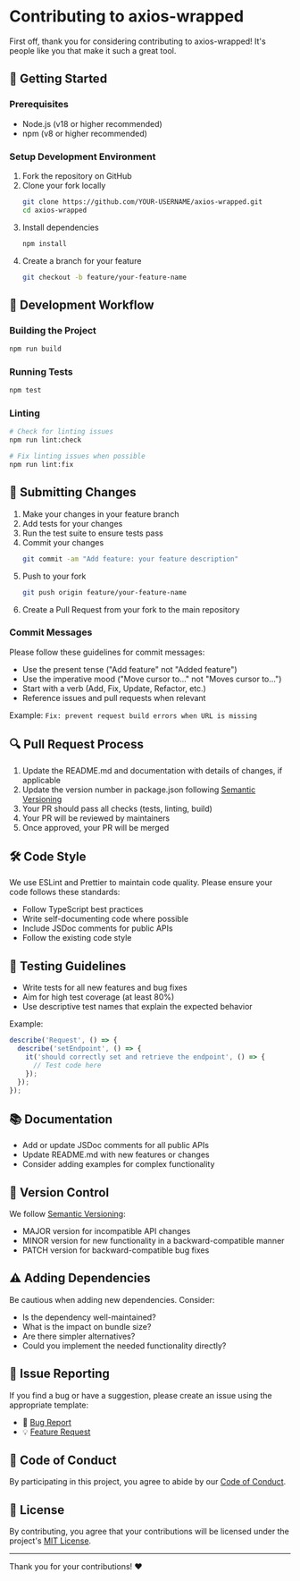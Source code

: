 # Contributing to axios-wrapped

First off, thank you for considering contributing to axios-wrapped! It's people like you that make it such a great tool.

## 🚀 Getting Started

### Prerequisites

- Node.js (v18 or higher recommended)
- npm (v8 or higher recommended)

### Setup Development Environment

1. Fork the repository on GitHub
2. Clone your fork locally
   ```bash
   git clone https://github.com/YOUR-USERNAME/axios-wrapped.git
   cd axios-wrapped
   ```
3. Install dependencies
   ```bash
   npm install
   ```
4. Create a branch for your feature
   ```bash
   git checkout -b feature/your-feature-name
   ```

## 🔧 Development Workflow

### Building the Project

```bash
npm run build
```

### Running Tests

```bash
npm test
```

### Linting

```bash
# Check for linting issues
npm run lint:check

# Fix linting issues when possible
npm run lint:fix
```

## 📝 Submitting Changes

1. Make your changes in your feature branch
2. Add tests for your changes
3. Run the test suite to ensure tests pass
4. Commit your changes
   ```bash
   git commit -am "Add feature: your feature description"
   ```
5. Push to your fork
   ```bash
   git push origin feature/your-feature-name
   ```
6. Create a Pull Request from your fork to the main repository

### Commit Messages

Please follow these guidelines for commit messages:

- Use the present tense ("Add feature" not "Added feature")
- Use the imperative mood ("Move cursor to..." not "Moves cursor to...")
- Start with a verb (Add, Fix, Update, Refactor, etc.)
- Reference issues and pull requests when relevant

Example: `Fix: prevent request build errors when URL is missing`

## 🔍 Pull Request Process

1. Update the README.md and documentation with details of changes, if applicable
2. Update the version number in package.json following [Semantic Versioning](https://semver.org/)
3. Your PR should pass all checks (tests, linting, build)
4. Your PR will be reviewed by maintainers
5. Once approved, your PR will be merged

## 🛠️ Code Style

We use ESLint and Prettier to maintain code quality. Please ensure your code follows these standards:

- Follow TypeScript best practices
- Write self-documenting code where possible
- Include JSDoc comments for public APIs
- Follow the existing code style

## 🧪 Testing Guidelines

- Write tests for all new features and bug fixes
- Aim for high test coverage (at least 80%)
- Use descriptive test names that explain the expected behavior

Example:
```typescript
describe('Request', () => {
  describe('setEndpoint', () => {
    it('should correctly set and retrieve the endpoint', () => {
      // Test code here
    });
  });
});
```

## 📚 Documentation

- Add or update JSDoc comments for all public APIs
- Update README.md with new features or changes
- Consider adding examples for complex functionality

## 🔄 Version Control

We follow [Semantic Versioning](https://semver.org/):

- MAJOR version for incompatible API changes
- MINOR version for new functionality in a backward-compatible manner
- PATCH version for backward-compatible bug fixes

## ⚠️ Adding Dependencies

Be cautious when adding new dependencies. Consider:

- Is the dependency well-maintained?
- What is the impact on bundle size?
- Are there simpler alternatives?
- Could you implement the needed functionality directly?

## 🚩 Issue Reporting

If you find a bug or have a suggestion, please create an issue using the appropriate template:

- 🐛 [Bug Report](.github//ISSUE_TEMPLATE/bug_report.md)
- 💡 [Feature Request](.github//ISSUE_TEMPLATE/feature_request.md)

## 📜 Code of Conduct

By participating in this project, you agree to abide by our [Code of Conduct](CODE_OF_CONDUCT.md).

## 📄 License

By contributing, you agree that your contributions will be licensed under the project's [MIT License](LICENSE).

---

Thank you for your contributions! ❤️
